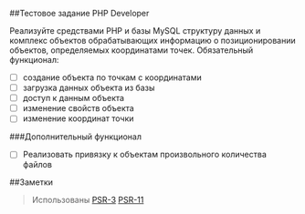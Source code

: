 ##Тестовое задание PHP Developer

Реализуйте средствами PHP и базы MySQL структуру данных и комплекс объектов обрабатывающих информацию о позиционировании объектов, определяемых координатами точек. Обязательный функционал:
- [ ] создание объекта по точкам с координатами
- [ ] загрузка данных объекта из базы
- [ ] доступ к данным объекта
- [ ] изменение свойств объекта
- [ ] изменение координат точки
    
###Дополнительный функционал
- [ ] Реализовать привязку к объектам произвольного количества файлов


##Заметки
>Использованы [PSR-3](https://www.php-fig.org/psr/psr-3/) [PSR-11](https://www.php-fig.org/psr/psr-11/)
